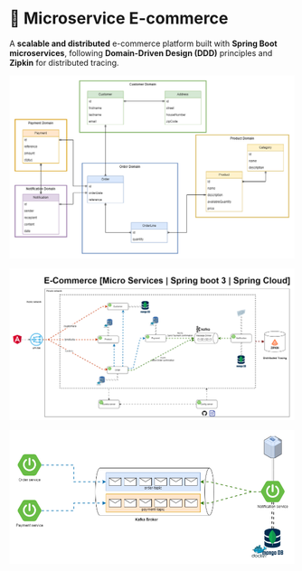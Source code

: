 # 🛒 Microservice E-commerce

A **scalable and distributed** e-commerce platform built with **Spring Boot microservices**, following **Domain-Driven Design (DDD)** principles and **Zipkin** for distributed tracing.

![Microservice E-commerce DDD](assests/Ecommerce-microservice-domain-class-diagram.png)

![Overview Architecture](assests/Ecommerce-microservice-global-architecture.png)

![Asynchronus Communication](assests/Ecommerce-microservice-async-communication.png)
